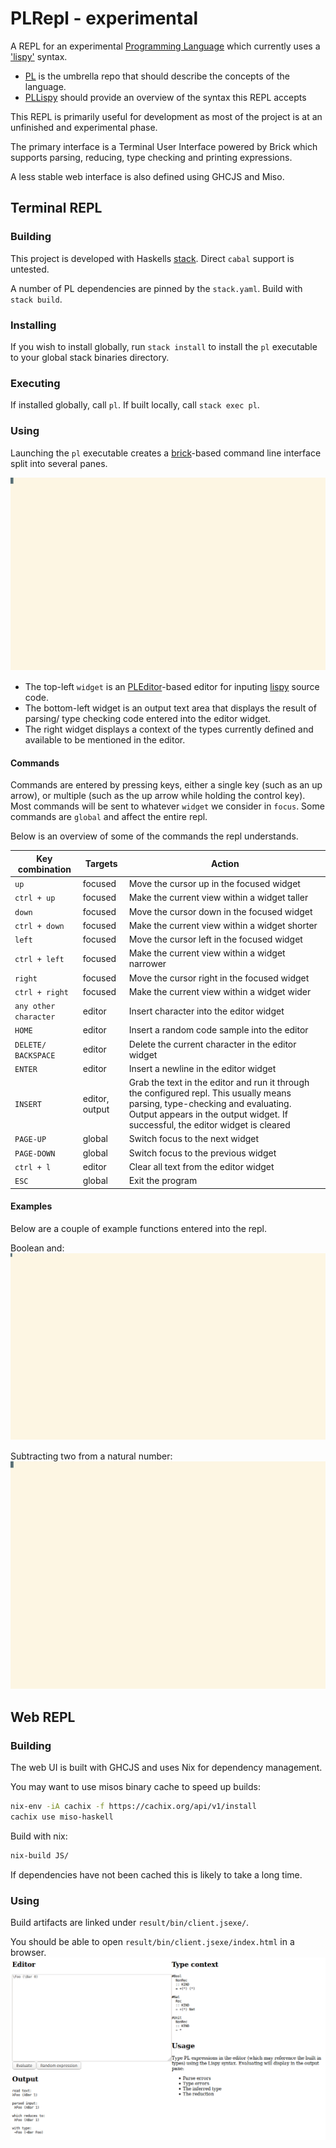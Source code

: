 # PLRepl - experimental

A REPL for an experimental [Programming Language](https://github.com/syallop/PL) which currently uses a ['lispy'](https://github.com/syallop/PLLispy) syntax.

- [PL](https://github.com/syallop/PL) is the umbrella repo that should describe the concepts of the language.
- [PLLispy](https://github.com/syallop/PLLispy) should provide an overview of the syntax this REPL accepts

This REPL is primarily useful for development as most of the project is at
an unfinished and experimental phase. 


The primary interface is a Terminal User Interface powered by Brick which
supports parsing, reducing, type checking and printing expressions.

A less stable web interface is also defined using GHCJS and Miso.

## Terminal REPL
### Building

This project is developed with Haskells [stack](https://docs.haskellstack.org/en/stable/README/).
Direct `cabal` support is untested. 

A number of PL dependencies are pinned by the `stack.yaml`. Build with `stack
build`.

### Installing

If you wish to install globally, run `stack install` to install the `pl`
executable to your global stack binaries directory.

### Executing

If installed globally, call `pl`. If built locally, call `stack exec pl`.

### Using

Launching the `pl` executable creates a [brick](https://hackage.haskell.org/package/brick)-based
command line interface split into several panes.

![Overview](https://github.com/syallop/PLRepl/blob/master/README/Overview.svg)
- The top-left `widget` is an [PLEditor](https://github.com/syallop/PLEditor)-based editor for inputing [lispy](https://github.com/syallop/PLLispy) source code.
- The bottom-left widget is an output text area that displays the result of parsing/ type checking code entered into the editor widget. 
- The right widget displays a context of the types currently defined and available to be mentioned in the editor.  

#### Commands

Commands are entered by pressing keys, either a single key (such as an up
arrow), or multiple (such as the up arrow while holding the control key).
Most commands will be sent to whatever `widget` we consider in `focus`. Some
commands are `global` and affect the entire repl.

Below is an overview of some of the commands the repl understands.

| Key combination       | Targets        | Action |
| --------------------- | -------------- | ------ |
| `up`                  | focused        | Move the cursor up in the focused widget | 
| `ctrl + up`           | focused        | Make the current view within a widget taller |
| `down`                | focused        | Move the cursor down in the focused widget |
| `ctrl + down`         | focused        | Make the current view within a widget shorter |
| `left`                | focused        | Move the cursor left in the focused widget |
| `ctrl + left`         | focused        | Make the current view within a widget narrower |
| `right`               | focused        | Move the cursor right in the focused widget |
| `ctrl + right`        | focused        | Make the current view within a widget wider |
| `any other character` | editor         | Insert character into the editor widget |
| `HOME`                | editor         | Insert a random code sample into the editor |
| `DELETE/ BACKSPACE`   | editor         | Delete the current character in the editor widget |
| `ENTER`               | editor         | Insert a newline in the editor widget | 
| `INSERT`              | editor, output | Grab the text in the editor and run it through the configured repl. This usually means parsing, type-checking and evaluating. Output appears in the output widget. If successful, the editor widget is cleared | 
| `PAGE-UP`             | global         | Switch focus to the next widget |
| `PAGE-DOWN`           | global         | Switch focus to the previous widget |
| `ctrl + l`            | editor         | Clear all text from the editor widget |
| `ESC`                 | global         | Exit the program |

#### Examples

Below are a couple of example functions entered into the repl.

Boolean and:
![Boolean And](https://github.com/syallop/PLRepl/blob/master/README/BooleanAnd.svg)

Subtracting two from a natural number:
![Subtract Two](https://github.com/syallop/PLRepl/blob/master/README/SubTwo.svg)

## Web REPL
### Building

The web UI is built with GHCJS and uses Nix for dependency management.

You may want to use misos binary cache to speed up builds:

```bash
nix-env -iA cachix -f https://cachix.org/api/v1/install
cachix use miso-haskell
```

Build with nix:

```bash
nix-build JS/
```
If dependencies have not been cached this is likely to take a long time.

### Using

Build artifacts are linked under `result/bin/client.jsexe/`.

You should be able to open `result/bin/client.jsexe/index.html` in a browser.
![Web UI](https://github.com/syallop/PLRepl/blob/master/README/Web.png)

